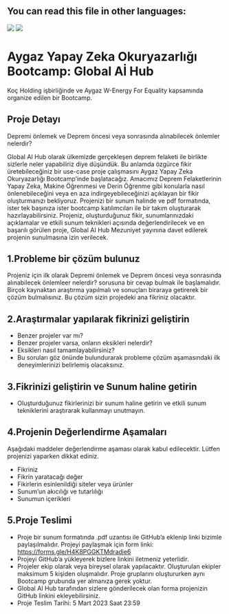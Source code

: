 ## You can read this file in other languages:
<a href="README.md"><img src="https://img.shields.io/badge/-T%C3%9CRK%C3%87E-red?style=for-the-badge"></a>
<a href="README.en.md"><img src="https://img.shields.io/badge/-ENGLISH-red?style=for-the-badge"></a>

# Aygaz Yapay Zeka Okuryazarlığı Bootcamp: Global Aİ Hub

Koç Holding işbirliğinde ve Aygaz W-Energy For Equality kapsamında organize edilen bir Bootcamp.

## Proje Detayı


Depremi önlemek ve Deprem öncesi veya sonrasında alınabilecek önlemler nelerdir?

Global AI Hub olarak ülkemizde gerçekleşen deprem felaketi ile birlikte sizlerle neler yapabiliriz diye düşündük. Bu anlamda özgürce fikir üretebileceğiniz bir use-case proje çalışmasını Aygaz Yapay Zeka Okuryazarlığı Bootcamp’inde başlatacağız. Amacımız Deprem Felaketlerinin Yapay Zeka, Makine Öğrenmesi ve Derin Öğrenme gibi konularla nasıl önlenebileceğini veya en aza indirgeyebileceğinizi açıklayan bir fikir oluşturmanızı bekliyoruz. Projenizi bir sunum halinde ve pdf formatında, ister tek başınıza ister bootcamp katılımcıları ile bir takım oluşturarak hazırlayabilirsiniz. Projeniz, oluşturduğunuz fikir, sunumlarınızdaki açıklamalar ve etkili sunum teknikleri açısında değerlendirilecek ve en başarılı görülen proje, Global AI Hub Mezuniyet yayınına davet edilerek projenin sunulmasına izin verilecek. 

## 1.Probleme bir çözüm bulunuz
Projeniz için ilk olarak Depremi önlemek ve Deprem öncesi veya sonrasında alınabilecek önlemleer nelerdir? sorusuna bir cevap bulmak ile başlamalıdır. 
Birçok kaynaktan araştırma yapılmalı ve sonuçları biraraya getirerek bir çözüm bulmalısınız. Bu çözüm sizin projedeki ana fikriniz olacaktır.

## 2.Araştırmalar yapılarak fikrinizi geliştirin
- Benzer projeler var mı?
- Benzer projeler varsa, onların eksikleri nelerdir?
- Eksikleri nasıl tamamlayabilirsiniz?
- Bu soruları göz önünde bulundurarak probleme çözüm aşamasındaki ilk deneyimlerinizi belirlemiş olacaksınız.

## 3.Fikrinizi geliştirin ve Sunum haline getirin
- Oluşturduğunuz fikirlerinizi bir sunum haline getirin ve etkili sunum tekniklerini araştırarak kullanmayı unutmayın.

## 4.Projenin Değerlendirme Aşamaları
Aşağıdaki maddeler değerlendirme aşaması olarak kabul edilecektir. Lütfen projenizi yaparken dikkat ediniz.
- Fikriniz 
- Fikrin yaratacağı değer
- Fikirlerin esinlenildiği siteler veya ürünler
- Sunum’un akıcılığı ve tutarlılığı
- Sunumun içerikleri

## 5.Proje Teslimi

- Proje bir sunum formatında .pdf uzantısı ile GitHub’a eklenip linki bizimle paylaşılmalıdır. Projeyi paylaşmak için form linki: https://forms.gle/H4K8PGGKTMdradje6
- Projeyi GitHub’a yükleyerek bizlere linkini iletmeniz yeterlidir.
- Projeler ekip olarak veya bireysel olarak yapılacaktır. Oluşturulan ekipler maksimum 5 kişiden oluşmalıdır. Proje gruplarını oluştururken aynı Bootcamp grubunda yer almanıza gerek yoktur.
- Global AI Hub tarafından sizlere gönderilecek olan forma projenizin GitHub linkini ekleyebilirsiniz.
- Proje Teslim Tarihi: 5 Mart 2023 Saat 23:59


